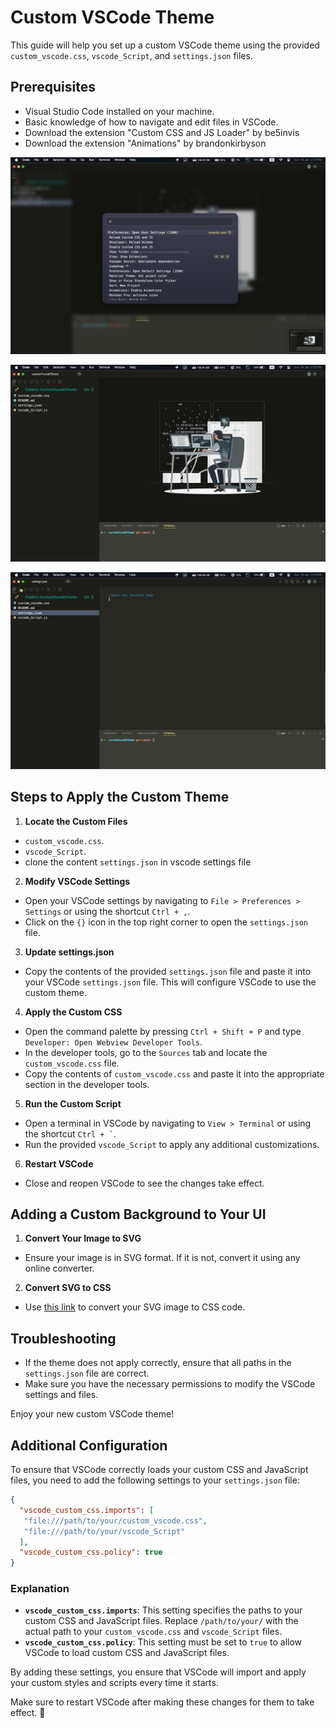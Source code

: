 # Custom VSCode Theme

This guide will help you set up a custom VSCode theme using the provided `custom_vscode.css`, `vscode_Script`, and `settings.json` files.

## Prerequisites

- Visual Studio Code installed on your machine.
- Basic knowledge of how to navigate and edit files in VSCode.
- Download the extension "Custom CSS and JS Loader" by be5invis
- Download the extension "Animations" by brandonkirbyson

![Command Palette](./img/commandPallette.png)

![Home](./img/home.png)

![Code Your Programming Languages](./img/code.png)

## Steps to Apply the Custom Theme

1. **Locate the Custom Files**

  - `custom_vscode.css`.
  - `vscode_Script`.
  -  clone the content `settings.json` in vscode settings file

2. **Modify VSCode Settings**

  - Open your VSCode settings by navigating to `File > Preferences > Settings` or using the shortcut `Ctrl + ,`.
  - Click on the `{}` icon in the top right corner to open the `settings.json` file.

3. **Update settings.json**

  - Copy the contents of the provided `settings.json` file and paste it into your VSCode `settings.json` file. This will configure VSCode to use the custom theme.

4. **Apply the Custom CSS**

  - Open the command palette by pressing `Ctrl + Shift + P` and type `Developer: Open Webview Developer Tools`.
  - In the developer tools, go to the `Sources` tab and locate the `custom_vscode.css` file.
  - Copy the contents of `custom_vscode.css` and paste it into the appropriate section in the developer tools.

5. **Run the Custom Script**

  - Open a terminal in VSCode by navigating to `View > Terminal` or using the shortcut `` Ctrl + ` ``.
  - Run the provided `vscode_Script` to apply any additional customizations.

6. **Restart VSCode**

  - Close and reopen VSCode to see the changes take effect.

## Adding a Custom Background to Your UI

1. **Convert Your Image to SVG**

  - Ensure your image is in SVG format. If it is not, convert it using any online converter.

2. **Convert SVG to CSS**

  - Use [this link](https://bloggerpilot.com/en/tools/svg-to-css/) to convert your SVG image to CSS code.

## Troubleshooting

- If the theme does not apply correctly, ensure that all paths in the `settings.json` file are correct.
- Make sure you have the necessary permissions to modify the VSCode settings and files.

Enjoy your new custom VSCode theme!

## Additional Configuration

To ensure that VSCode correctly loads your custom CSS and JavaScript files, you need to add the following settings to your `settings.json` file:

```json
{
  "vscode_custom_css.imports": [
   "file:///path/to/your/custom_vscode.css",
   "file:///path/to/your/vscode_Script"
  ],
  "vscode_custom_css.policy": true
}
```

### Explanation

- **`vscode_custom_css.imports`**: This setting specifies the paths to your custom CSS and JavaScript files. Replace `/path/to/your/` with the actual path to your `custom_vscode.css` and `vscode_Script` files.
- **`vscode_custom_css.policy`**: This setting must be set to `true` to allow VSCode to load custom CSS and JavaScript files.

By adding these settings, you ensure that VSCode will import and apply your custom styles and scripts every time it starts.

Make sure to restart VSCode after making these changes for them to take effect. 👾
